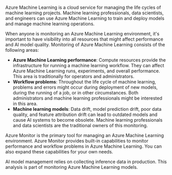 Azure Machine Learning is a cloud service for managing the life cycles of machine learning projects. Machine learning professionals, data scientists, and engineers can use Azure Machine Learning to train and deploy models and manage machine learning operations.

When anyone is monitoring an Azure Machine Learning environment, it's important to have visibility into all resources that might affect performance and AI model quality. Monitoring of Azure Machine Learning consists of the following areas:

- **Azure Machine Learning performance**: Compute resources provide the infrastructure for running a machine learning workflow. They can affect Azure Machine Learning runs, experiments, and overall performance. This area is traditionally for operators and administrators.
- **Workflow problems**: Throughout the life cycle of machine learning, problems and errors might occur during deployment of new models, during the running of a job, or in other circumstances. Both administrators and machine learning professionals might be interested in this area.
- **Machine learning models**: Data drift, model prediction drift, poor data quality, and feature attribution drift can lead to outdated models and cause AI systems to become obsolete. Machine learning professionals and data scientists are the traditional owners of this monitoring.

Azure Monitor is the primary tool for managing an Azure Machine Learning environment. Azure Monitor provides built-in capabilities to monitor performance and workflow problems in Azure Machine Learning. You can also expand these capabilities for your own needs.

AI model management relies on collecting inference data in production. This analysis is part of monitoring Azure Machine Learning models.
